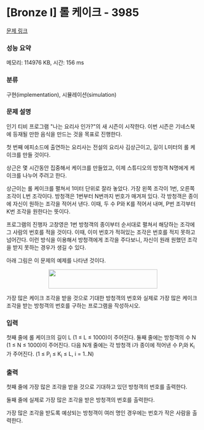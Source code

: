 # [Bronze I] 롤 케이크 - 3985 

[문제 링크](https://www.acmicpc.net/problem/3985) 

### 성능 요약

메모리: 114976 KB, 시간: 156 ms

### 분류

구현(implementation), 시뮬레이션(simulation)

### 문제 설명

<p>인기 티비 프로그램 "나는 요리사 인가?"의 새 시즌이 시작한다. 이번 시즌은 기네스북에 등재될 만한 음식을 만드는 것을 목표로 진행한다.</p>

<p>첫 번째 에피소드에 출연하는 요리사는 전설의 요리사 김상근이고, 길이 L미터의 롤 케이크를 만들 것이다.</p>

<p>상근은 몇 시간동안 집중해서 케이크를 만들었고, 이제 스튜디오의 방청객 N명에게 케이크를 나누어 주려고 한다.</p>

<p>상근이는 롤 케이크를 펼쳐서 1미터 단위로 잘라 놓았다. 가장 왼쪽 조각이 1번, 오른쪽 조각이 L번 조각이다. 방청객은 1번부터 N번까지 번호가 매겨져 있다. 각 방청객은 종이에 자신이 원하는 조각을 적어서 낸다. 이때, 두 수 P와 K를 적어서 내며, P번 조각부터 K번 조각을 원한다는 뜻이다.</p>

<p>프로그램의 진행자 고창영은 1번 방청객의 종이부터 순서대로 펼쳐서 해당하는 조각에 그 사람의 번호를 적을 것이다. 이때, 이미 번호가 적혀있는 조각은 번호를 적지 못하고 넘어간다. 이런 방식을 이용해서 방청객에게 조각을 주다보니, 자신이 원래 원했던 조각을 받지 못하는 경우가 생길 수 있다.</p>

<p>아래 그림은 이 문제의 예제를 나타낸 것이다.</p>

<p style="text-align: center;"><img alt="" src="https://upload.acmicpc.net/6807aea1-d6c6-4ab4-9850-baf9d53859a1/-/preview/" style="width: 284px; height: 50px;"></p>

<p>가장 많은 케이크 조각을 받을 것으로 기대한 방청객의 번호와 실제로 가장 많은 케이크 조각을 받는 방청객의 번호를 구하는 프로그램을 작성하시오.</p>

### 입력 

 <p>첫째 줄에 롤 케이크의 길이 L (1 ≤ L ≤ 1000)이 주어진다. 둘째 줄에는 방청객의 수 N (1 ≤ N ≤ 1000)이 주어진다. 다음 N개 줄에는 각 방청객 i가 종이에 적어낸 수 P<sub>i</sub>와 K<sub>i</sub>가 주어진다. (1 ≤ P<sub>i</sub> ≤ K<sub>i</sub> ≤ L, i = 1..N)</p>

### 출력 

 <p>첫째 줄에 가장 많은 조각을 받을 것으로 기대하고 있던 방청객의 번호를 출력한다.</p>

<p>둘째 줄에 실제로 가장 많은 조각을 받은 방청객의 번호를 출력한다.</p>

<p>가장 많은 조각을 받도록 예상되는 방청객이 여러 명인 경우에는 번호가 작은 사람을 출력한다.</p>

